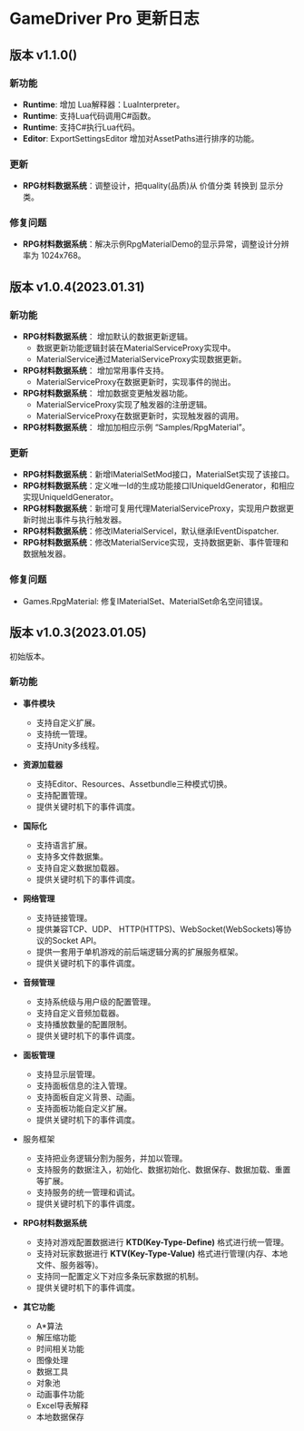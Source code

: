 # GameDriver Pro 更新日志

## 版本 v1.1.0()

### 新功能  
+ **Runtime**: 增加 Lua解释器：LuaInterpreter。  
+ **Runtime**:  支持Lua代码调用C#函数。  
+ **Runtime**:  支持C#执行Lua代码。  
+ **Editor**:  ExportSettingsEditor 增加对AssetPaths进行排序的功能。  

### 更新  
+ **RPG材料数据系统**：调整设计，把quality(品质)从 价值分类 转换到 显示分类。  

### 修复问题
+ **RPG材料数据系统**：解决示例RpgMaterialDemo的显示异常，调整设计分辨率为 1024x768。  

## 版本 v1.0.4(2023.01.31)  

### 新功能  
+ **RPG材料数据系统**： 增加默认的数据更新逻辑。  
  + 数据更新功能逻辑封装在MaterialServiceProxy实现中。  
  + MaterialService通过MaterialServiceProxy实现数据更新。  
+ **RPG材料数据系统**： 增加常用事件支持。  
  + MaterialServiceProxy在数据更新时，实现事件的抛出。  
+ **RPG材料数据系统**： 增加数据变更触发器功能。  
  + MaterialServiceProxy实现了触发器的注册逻辑。  
  + MaterialServiceProxy在数据更新时，实现触发器的调用。  
+ **RPG材料数据系统**： 增加加相应示例 “Samples/RpgMaterial”。  

### 更新  
+ **RPG材料数据系统**：新增IMaterialSetMod接口，MaterialSet实现了该接口。  
+ **RPG材料数据系统**：定义唯一Id的生成功能接口IUniqueIdGenerator，和相应实现UniqueIdGenerator。  
+ **RPG材料数据系统**：新增可复用代理MaterialServiceProxy，实现用户数据更新时抛出事件与执行触发器。  
+ **RPG材料数据系统**：修改IMaterialServicel，默认继承IEventDispatcher.  
+ **RPG材料数据系统**：修改MaterialService实现，支持数据更新、事件管理和数据触发器。  

### 修复问题
+ Games.RpgMaterial: 修复IMaterialSet、MaterialSet命名空间错误。  

## 版本 v1.0.3(2023.01.05)
初始版本。

### 新功能  

+ **事件模块**  
  + 支持自定义扩展。  
  + 支持统一管理。  
  + 支持Unity多线程。  

+ **资源加载器**  
  + 支持Editor、Resources、Assetbundle三种模式切换。  
  + 支持配置管理。  
  + 提供关键时机下的事件调度。  

+ **国际化**  
  + 支持语言扩展。  
  + 支持多文件数据集。  
  + 支持自定义数据加载器。  
  + 提供关键时机下的事件调度。  

+ **网络管理**  
  + 支持链接管理。  
  + 提供兼容TCP、UDP、 HTTP(HTTPS)、WebSocket(WebSockets)等协议的Socket API。  
  + 提供一套用于单机游戏的前后端逻辑分离的扩展服务框架。  
  + 提供关键时机下的事件调度。  

+ **音频管理**  
  + 支持系统级与用户级的配置管理。  
  + 支持自定义音频加载器。  
  + 支持播放数量的配置限制。  
  + 提供关键时机下的事件调度。  

+ **面板管理**  
  + 支持显示层管理。  
  + 支持面板信息的注入管理。  
  + 支持面板自定义背景、动画。  
  + 支持面板功能自定义扩展。  
  + 提供关键时机下的事件调度。  

+ 服务框架  
  + 支持把业务逻辑分割为服务，并加以管理。  
  + 支持服务的数据注入，初始化、数据初始化、数据保存、数据加载、重置等扩展。  
  + 支持服务的统一管理和调试。  
  + 提供关键时机下的事件调度。  

+ **RPG材料数据系统**  
  + 支持对游戏配置数据进行 **KTD(Key-Type-Define)** 格式进行统一管理。  
  + 支持对玩家数据进行  **KTV(Key-Type-Value)** 格式进行管理(内存、本地文件、服务器等)。  
  + 支持同一配置定义下对应多条玩家数据的机制。  
  + 提供关键时机下的事件调度。  

+ **其它功能**  
  + A\*算法  
  + 解压缩功能  
  + 时间相关功能  
  + 图像处理  
  + 数据工具  
  + 对象池  
  + 动画事件功能  
  + Excel导表解释  
  + 本地数据保存  
